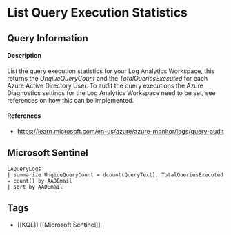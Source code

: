 # List Query Execution Statistics
## Query Information
#### Description
List the query execution statistics for your Log Analytics Workspace, this returns the *UnqiueQueryCount* and the *TotalQueriesExecuted* for each Azure Active Directory User. 
To audit the query executions the Azure Diagnostics settings for the Log Analytics Workspace need to be set, see references on how this can be implemented.
#### References
- https://learn.microsoft.com/en-us/azure/azure-monitor/logs/query-audit
## Microsoft Sentinel
```kusto
LAQueryLogs
| summarize UnqiueQueryCount = dcount(QueryText), TotalQueriesExecuted = count() by AADEmail
| sort by AADEmail
```
## Tags
- [[KQL]] [[Microsoft Sentinel]]